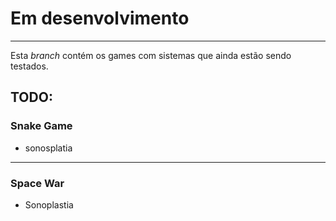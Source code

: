
# Em desenvolvimento
---
Esta *branch* contém os games com sistemas que ainda estão sendo testados.
## TODO:
### Snake Game
* sonosplatia
---
### Space War
* Sonoplastia

